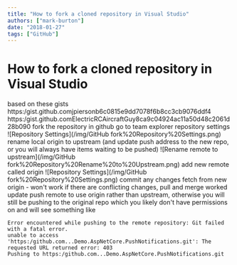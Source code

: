 ```yaml
---
title: "How to fork a cloned repository in Visual Studio"
authors: ["mark-burton"]
date: "2018-01-27"
tags: ["GitHub"]
---
```

# How to fork a cloned repository in Visual Studio
based on these gists
https:/gist.github.comjpiersonb6c0815e9dd7078f6b8cc3cb9076ddf4
https:/gist.github.comElectricRCAircraftGuy8ca9c04924ac11a50d48c2061d28b090  fork the repository in github  go to team explorer repository settings
![Repository Settings](/img/GitHub fork%20Repository%20Settings.png)
rename local origin to upstream (and update push address to the new repo, or you will always have items waiting to be pushed)  ![Rename remote to upstream](/img/GitHub fork%20Repository%20Rename%20to%20Upstream.png)
add new remote called origin
![Repository Settings](/img/GitHub fork%20Repository%20Settings.png)
commit any changes  fetch from new origin - won't work if there are conflicting changes, pull and merge worked  update push remote to use origin rather than upstream, otherwise you will still be pushing to the original repo which you likely don't have permissions on and will see something like
```
Error encountered while pushing to the remote repository: Git failed with a fatal error.
unable to access 'https:/github.com...Demo.AspNetCore.PushNotifications.git': The requested URL returned error: 403
Pushing to https:/github.com...Demo.AspNetCore.PushNotifications.git
```
